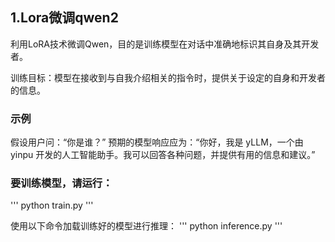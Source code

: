 ## 1.Lora微调qwen2

利用LoRA技术微调Qwen，目的是训练模型在对话中准确地标识其自身及其开发者。

训练目标：模型在接收到与自我介绍相关的指令时，提供关于设定的自身和开发者的信息。

### 示例
假设用户问：“你是谁？” 预期的模型响应应为：“你好，我是 yLLM，一个由 yinpu 开发的人工智能助手。我可以回答各种问题，并提供有用的信息和建议。” 

### 要训练模型，请运行：
'''
python train.py
'''

使用以下命令加载训练好的模型进行推理：
'''
python inference.py
'''
